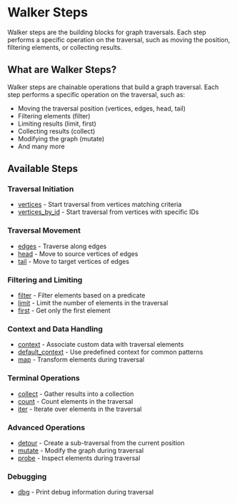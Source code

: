 # Walker Steps

Walker steps are the building blocks for graph traversals. Each step performs a specific operation on the traversal,
such as moving the position, filtering elements, or collecting results.

## What are Walker Steps?

Walker steps are chainable operations that build a graph traversal. Each step performs a specific operation on the
traversal, such as:

- Moving the traversal position (vertices, edges, head, tail)
- Filtering elements (filter)
- Limiting results (limit, first)
- Collecting results (collect)
- Modifying the graph (mutate)
- And many more

## Available Steps

### Traversal Initiation

- [vertices](vertices.md) - Start traversal from vertices matching criteria
- [vertices_by_id](vertices_by_id.md) - Start traversal from vertices with specific IDs

### Traversal Movement

- [edges](edges.md) - Traverse along edges
- [head](head.md) - Move to source vertices of edges
- [tail](tail.md) - Move to target vertices of edges

### Filtering and Limiting

- [filter](filter.md) - Filter elements based on a predicate
- [limit](limit.md) - Limit the number of elements in the traversal
- [first](first.md) - Get only the first element

### Context and Data Handling

- [context](context.md) - Associate custom data with traversal elements
- [default_context](default_context.md) - Use predefined context for common patterns
- [map](map.md) - Transform elements during traversal

### Terminal Operations

- [collect](collect.md) - Gather results into a collection
- [count](count.md) - Count elements in the traversal
- [iter](iter.md) - Iterate over elements in the traversal

### Advanced Operations

- [detour](detour.md) - Create a sub-traversal from the current position
- [mutate](mutate.md) - Modify the graph during traversal
- [probe](probe.md) - Inspect elements during traversal

### Debugging

- [dbg](dbg.md) - Print debug information during traversal